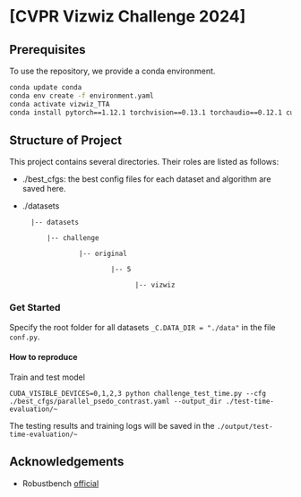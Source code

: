 # [CVPR Vizwiz Challenge 2024]
## Prerequisites

To use the repository, we provide a conda environment.

```bash
conda update conda
conda env create -f environment.yaml
conda activate vizwiz_TTA
conda install pytorch==1.12.1 torchvision==0.13.1 torchaudio==0.12.1 cudatoolkit=11.3 -c pytorch
```

## Structure of Project

This project contains several directories. Their roles are listed as follows:

+ ./best_cfgs: the best config files for each dataset and algorithm are saved here.
+ ./datasets
  
  	    |-- datasets 
  	
  	        |-- challenge
  	
  	                |-- original
  	
  	                        |-- 5
  	
  	                              |-- vizwiz

  
### Get Started

Specify the root folder for all datasets `_C.DATA_DIR = "./data"` in the file `conf.py`. 

#### How to reproduce

Train and test model

    CUDA_VISIBLE_DEVICES=0,1,2,3 python challenge_test_time.py --cfg ./best_cfgs/parallel_psedo_contrast.yaml --output_dir ./test-time-evaluation/~

The testing results and training logs will be saved in the `./output/test-time-evaluation/~`

## Acknowledgements

+ Robustbench [official](https://github.com/RobustBench/robustbench)

